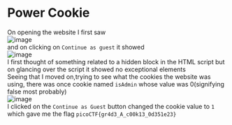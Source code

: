 # Power Cookie
On opening the website I  first saw \
![image](https://github.com/user-attachments/assets/f35c4809-f409-4f8b-b079-0de7da203099) \
and on clicking on `Continue as guest` it showed \
![image](https://github.com/user-attachments/assets/f84087a3-ca60-40a1-b1b0-e89ff5811fcd) \
I first thought of something related to a hidden block in the HTML script but on glancing over the script it showed no exceptional elements \
Seeing that I moved on,trying to see what the cookies the website was using, there was once cookie named `isAdmin` whose value was 0(signifying false most probably) \
![image](https://github.com/user-attachments/assets/cca2b55a-a786-4a5e-a594-3b843bb22ad4) \
I clicked on the `Continue as Guest` button changed the cookie value to `1` which gave me the flag `picoCTF{gr4d3_A_c00k13_0d351e23}`






